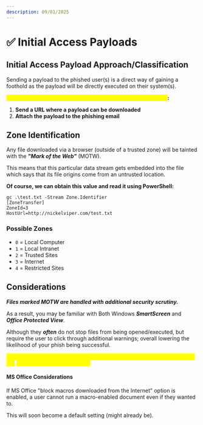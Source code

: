 ```yaml
---
description: 09/01/2025
---
```


# ✅ Initial Access Payloads

## Initial Access Payload Approach/Classification&#x20;

Sending a payload to the phished user(s) is a direct way of gaining a foothold as the payload will be directly executed on their system(s).

<mark style="color:yellow;">**There are two options for delivering a payload (at a high-level)**</mark>**:**

1. **Send a URL where a payload can be downloaded**
2. **Attach the payload to the phishing email**

## Zone Identification

Any file downloaded via a browser (outside of a trusted zone) will be tainted with the _**"Mark of the Web"**_ (MOTW).

This means that this particular data stream gets embedded into the file which says that its file origins come from an untrusted location.&#x20;

**Of course, we can obtain this value and read it using PowerShell:**

```
gc .\test.txt -Stream Zone.Identifier
[ZoneTransfer]
ZoneId=3
HostUrl=http://nickelviper.com/test.txt
```

### Possible Zones

* `0` = Local Computer
* `1` = Local Intranet
* `2` = Trusted Sites
* `3` = Internet
* `4` = Restricted Sites

## Considerations

_**Files marked MOTW are handled with additional security scrutiny.**_

As a result, you may be familiar with Both Windows _**SmartScreen**_ and _**Office Protected View**_.

Although they _**often**_ do not stop files from being opened/executed, but require the user to click through additional warnings; overall lowering the likelihood of your phish being successful.

<mark style="color:yellow;">Files that are emailed "internally" via a compromised Exchange mailbox are</mark> <mark style="color:yellow;"></mark>_<mark style="color:yellow;">**not**</mark>_ <mark style="color:yellow;"></mark><mark style="color:yellow;">tagged with a Zone Identifier!</mark>

#### MS Office Considerations

If MS Office "block macros downloaded from the Internet" option is enabled, a user cannot run a macro-enabled document even if they wanted to.

This will soon become a default setting (might already be).
